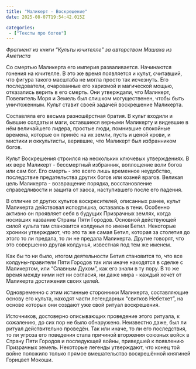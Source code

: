 ```yaml
---
title: "Маликерт - Воскрешение"
date: 2025-08-07T19:54:42.015Z

categories:
 - ["Тексты про богов"]
---
```


*Фрагмент из книги “Культы ючителле” за авторством Машаха из Аметиста*

Со смертью Маликерта его империя разваливается. Начинаются гонения на
ючителле. В это же время появляется и культ, считавший, что фигура
такого масштаба не могла просто так исчезнуть. Его последователи,
очарованные его харизмой и магической мощью, отказались верить в его
смерть. Они утверждали, что Маликерт, Повелитель Моря и Земель был
слишком могущественен, чтобы быть уничтоженным. Культ ставит своей
задачей воскрешение Маликерта.

Составляла его весьма разношёрстная братия. В культ входили и бывшие
солдаты и маги, оставшиеся верными Маликерту и видевшие в нём
величайшего лидера, простые люди, помнившие спокойные времена, которые
он принёс на их земли, пусть и ценой крови, и мистики и оккультисты,
верившие, что Маликерт был избранником богов.

Культ Воскрешения строился на нескольких ключевых утверждениях. В их
вере Маликерт - бессмертный избранник, воплощение воли богов или сам
бог. Его смерть - это всего лишь временное неудобство, последствие
предательства других богов или козней врагов. Великая цель Маликерта -
возвращение порядка, восстановление справедливости и защита от хаоса,
наступившего после его падения.

В отличие от других культов воскресителей, описанных ранее, культ
Маликерта действовал исподтишка, оставаясь в тени. Особенно активно он
проявляет себя в будущих Призрачных землях, когда носивших название
Страны Пяти Городов. Основной действующей силой культа там становится
колдунья по имени Бетил. Некоторые хроники утверждают, что это та же
самая Бетил, которая за столетия до этого то ли предала, то ли не
предала Маликерта. Другие говорят, что это совершенно другая колдунья,
известная под тем же именем.

Как бы то ни было, итогом деятельности Бетил становится то, что все
колдуны-правители Пяти Городов так или иначе находятся в сделке с
Маликертом, или “Славным Духом”, как его знали в ту пору. В то же время
между ними нет ни согласия, ни даже мира - каждый хочет от Маликерта
достижения своих целей.

Одновременно с этим истинные сторонники Маликерта, составляющие основу
его культа, находят части легендарных “свитков Небетхет”, на основе
которых они создают уже свой ритуал воскрешения.

Источников, достоверно описывающих проведение этого ритуала, к
сожалению, до сих пор не было обнаружено. Неизвестно даже, был ли ритуал
действительно проведён. Так или иначе, то ли его последствия, то ли
угроза его поведения стала причиной вторжения союзных войск в Страну
Пяти Городов и последующей войны, приведшей к появлению Призрачных
земель. Некоторые легенды утверждают, что конец той войне положило
только прямое вмешательство воскрешённой княгиней Горицвет Мокоши.
